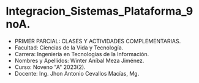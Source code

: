 # Integracion_Sistemas_Plataforma_9noA.
- PRIMER PARCIAL: CLASES Y ACTIVIDADES COMPLEMENTARIAS.
- Facultad: Ciencias de la Vida y Tecnología.
- Carrera: Ingeniería en Tecnologías de la Información.
- Nombres y Apellidos: Winter Aníbal Meza Jiménez.
- Curso: Noveno "A" 2023(2).
- Docente: Ing. Jhon Antonio Cevallos Macías, Mg.
